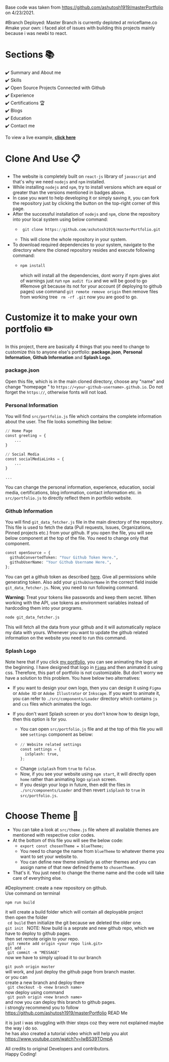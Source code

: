 Base code was taken from https://github.com/ashutosh1919/masterPortfolio on 4/23/2021.

#Branch Deployed:
Master Branch is currently deploted at mriceflame.co
#make your own:
i faced alot of issues with building this projects mainly because i was newbi to react.


# Sections 📚

✔️ Summary and About me\
✔️ Skills \
✔️ Open Source Projects Connected with Github\
✔️ Experience\
✔️ Certifications 🏆\
✔️ Blogs\
✔️ Education\
✔️ Contact me

To view a live example, **[click here](https://ashutosh1919.github.io/)**

# Clone And Use 📋

- The website is completely built on `react-js` library of `javascript` and that's why we need `nodejs` and `npm` installed.
- While installing `nodejs` and `npm`, try to install versions which are equal or greater than the versions mentioned in badges above.
- In case you want to help developing it or simply saving it, you can fork the repository just by clicking the button on the top-right corner of this page.
- After the successful installation of `nodejs` and `npm`, clone the repository into your local system using below command:
  - ```python
     git clone https://github.com/ashutosh1919/masterPortfolio.git
    ```
  - This will clone the whole repository in your system.
- To download required dependencies to your system, navigate to the directory where the cloned repository resides and execute following command:
  - ```python
    npm install
    ```
    which will install all the dependencies, dont worry if npm gives alot of warnings just run 
    ``` npm audit fix ```
    and we will be good to go
#Remove git because its not for your account (if deploying to github pages)
use command
``` git remote remove origin ```
then remove files from working tree
``` rm -rf .git```
now you are good to go.
# Customize it to make your own portfolio ✏️

In this project, there are basically 4 things that you need to change to customize this to anyone else's portfolio: **package.json**, **Personal Information**, **Github Information** and **Splash Logo**.

### package.json

Open this file, which is in the main cloned directory, choose any "name" and change "homepage " to `https://<your-github-username>.github.io`. Do not forget the `https://`, otherwise fonts will not load.

### Personal Information

You will find `src/portfolio.js` file which contains the complete information about the user. The file looks something like below:

```python
// Home Page
const greeting = {
    ...
}

// Social Media
const socialMediaLinks = {
    ...
}

...
```

You can change the personal information, experience, education, social media, certifications, blog information, contact information etc. in `src/portfolio.js` to directly reflect them in portfolio website.

### Github Information

You will find `git_data_fetcher.js` file in the main directory of the repository. This file is used to fetch the data (Pull requests, Issues, Organizations, Pinned projects etc.) from your github.
If you open the file, you will see below component at the top of the file. You need to change only that component.


```python
const openSource = {
  githubConvertedToken: "Your Github Token Here.",
  githubUserName: "Your Github Username Here.",
};
```

You can get a github token as described [here](https://docs.github.com/en/github/authenticating-to-github/creating-a-personal-access-token). Give all permissions while generating token. Also add your `githubUserName` in the correct field inside `git_data_fetcher.js`.
Now, you need to run following command.

**Warning:** Treat your tokens like passwords and keep them secret. When working with the API, use tokens as environment variables instead of hardcoding them into your programs.

```python
node git_data_fetcher.js
```

This will fetch all the data from your github and it will automatically replace my data with yours.
Whenever you want to update the github related information on the website you need to run this command.

### Splash Logo

Note here that if you click [my portfolio](https://ashutosh1919.github.io), you can see animating the logo at the beginning. I have designed that logo in [`Figma`](https://www.figma.com/) and then animated it using css.
Therefore, this part of portfolio is not customizable. But don't worry we have a solution to this problem. You have below two alternatives:

- If you want to design your own logo, then you can design it using `Figma` or `Adobe XD` or `Adobe Illustrator` or `Inkscape`. If you want to animate it, you can refer to `./src/components/Loader` directory which contains `js` and `css` files which animates the logo.
- If you don't want Splash screen or you don't know how to design logo, then this option is for you.

  - You can open `src/portfolio.js` file and at the top of this file you will see `settings` component as below:
  - ```python
    // Website related settings
    const settings = {
      isSplash: true,
    };
    ```
  - Change `isSplash` from `true` to `false`.
  - Now, if you see your website using `npm start`, it will directly open `home` rather than animating logo `splash` screen.
  - If you design your logo in future, then edit the files in `./src/components/Loader` and then revert `isSplash` to `true` in `src/portfolio.js`.

# Choose Theme 🌈

- You can take a look at `src/theme.js` file where all available themes are mentioned with respective color codes.
- At the bottom of this file you will see the below code:
  - `export const chosenTheme = blueTheme;`
  - You need to change the name from `blueTheme` to whatever theme you want to set your website to.
  - You can define new theme similarly as other themes and you can assign name of that new defined theme to `chosenTheme`.
- That's it. You just need to change the theme name and the code will take care of everything else.

#Deployment:
create a new repository on github.  <br>
 Use command on terminal<br> 
 ```
 npm run build
 ```  
 it will create a build folder which will contain all deployable project
 <br>
 then open the folder <br>
 ``` cd build```
 then initialize the git because we deleted the older one. <br>
 ```git init ```
 NOTE: Now build is a seprate and new github repo, which we have to deploy to github pages.  <br>
 then set remote origin to your repo. <br>
 ``` git remote add origin <your repo link.git>``` <br>
 ``` git add . ``` <br>
 ``` git commit -m "MESSAGE"```<br>
 now we have to simply upload it to our branch <br>
 
 ```git push origin master```<br>
 will work,  and just deploy the github page from branch master.<br>
 or you can<br>
 create a new branch and deploy there <br>
 ``` git checkout -b <new branch name>```<br>
 now deploy using command<br>
 ``` git push origin <new branch name>```<br>
 and now you can deploy this branch to github pages.
 <br>
 i strongly recommend you to follow https://github.com/ashutosh1919/masterPortfolio READ Me<br>
 
 it is just i was struggling with thier steps coz they were not explained maybe the way i do so.<br>
 he has also created a tutorial video which will help you alot https://www.youtube.com/watch?v=IwBS39TOmpA<br>
 
 
 All credits to original Developers and contributors.<br>
 Happy Coding!
 
 
 
